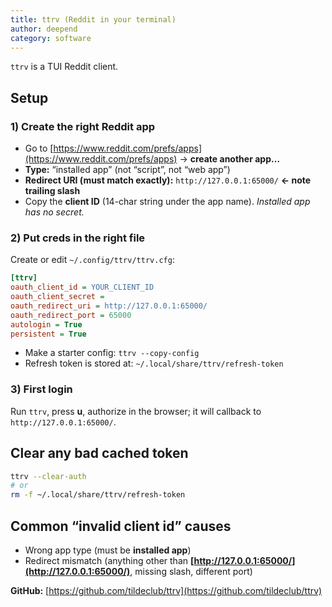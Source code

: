 ```yaml
---
title: ttrv (Reddit in your terminal)
author: deepend
category: software
---
```


`ttrv` is a TUI Reddit client.

## Setup

### 1) Create the right Reddit app

* Go to [https://www.reddit.com/prefs/apps](https://www.reddit.com/prefs/apps) → **create another app…**
* **Type:** “installed app” (not “script”, not “web app”)
* **Redirect URI (must match exactly):** `http://127.0.0.1:65000/` **← note trailing slash**
* Copy the **client ID** (14-char string under the app name). *Installed app has no secret.*

### 2) Put creds in the right file

Create or edit `~/.config/ttrv/ttrv.cfg`:

```ini
[ttrv]
oauth_client_id = YOUR_CLIENT_ID
oauth_client_secret =
oauth_redirect_uri = http://127.0.0.1:65000/
oauth_redirect_port = 65000
autologin = True
persistent = True
```

* Make a starter config: `ttrv --copy-config`
* Refresh token is stored at: `~/.local/share/ttrv/refresh-token`

### 3) First login

Run `ttrv`, press **u**, authorize in the browser; it will callback to `http://127.0.0.1:65000/`.

## Clear any bad cached token

```bash
ttrv --clear-auth
# or
rm -f ~/.local/share/ttrv/refresh-token
```

## Common “invalid client id” causes

* Wrong app type (must be **installed app**)
* Redirect mismatch (anything other than **[http://127.0.0.1:65000/](http://127.0.0.1:65000/)**, missing slash, different port)

**GitHub:** [https://github.com/tildeclub/ttrv](https://github.com/tildeclub/ttrv)
